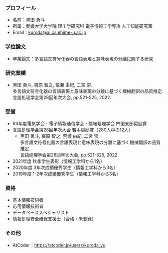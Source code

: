 ### プロフィール
- 名前：黒田 勇斗
- 所属：愛媛大学大学院 理工学研究科 電子情報工学専攻 人工知能研究室
- Email：kuroda@ai.cs.ehime-u.ac.jp
### 学位論文
- 卒業論文：多言語文符号化器の言語表現と意味表現の分離に関する研究
### 研究業績
- 黒田 勇斗, 梶原 智之, 荒瀬 由紀, 二宮 崇.<br>
  多言語文符号化器の言語表現と意味表現の分離に基づく機械翻訳の品質推定. <br>
  言語処理学会第28回年次大会, pp.521-525, 2022.
### 受賞
- R3年度電気学会・電子情報通信学会・情報処理学会 四国支部奨励賞
- 言語処理学会第28回年次大会 若手奨励賞（280人中の12人）
  - 黒田 勇斗, 梶原 智之, 荒瀬 由紀, 二宮 崇.<br>
    多言語文符号化器の言語表現と意味表現の分離に基づく機械翻訳の品質推定.<br>
    言語処理学会第28回年次大会, pp.521-525, 2022.
- 2021年度 秋季学生表彰（情報工学科から1名）
- 2020年度 3年次成績優秀学生（情報工学科から3名）
- 2019年度 1-2年次成績優秀学生（情報工学科から3名）
### 資格
- 基本情報技術者
- 応用情報技術者
- データベーススペシャリスト
- 情報処理安全確保支援士（合格・未登録）
### その他
- AtCoder：https://atcoder.jp/users/kuroda_yu
<!--
**kuro961/kuro961** is a ✨ _special_ ✨ repository because its `README.md` (this file) appears on your GitHub profile.

Here are some ideas to get you started:

- 🔭 I’m currently working on ...
- 🌱 I’m currently learning ...
- 👯 I’m looking to collaborate on ...
- 🤔 I’m looking for help with ...
- 💬 Ask me about ...
- 📫 How to reach me: ...
- 😄 Pronouns: ...
- ⚡ Fun fact: ...
-->
